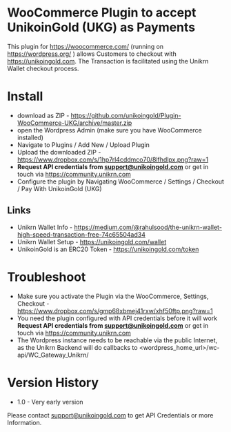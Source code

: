 # WooCommerce Plugin to accept UnikoinGold (UKG) as Payments

This plugin for https://woocommerce.com/ (running on https://wordpress.org/ ) allows Customers to checkout with https://unikoingold.com.
The Transaction is facilitated using the Unikrn Wallet checkout process.

# Install
- download as ZIP - https://github.com/unikoingold/Plugin-WooCommerce-UKG/archive/master.zip
- open the Wordpress Admin (make sure you have WooCommerce installed)
- Navigate to Plugins / Add New / Upload Plugin
- Upload the downloaded ZIP - https://www.dropbox.com/s/1hp7rl4cddmco70/8lfhdlpx.png?raw=1
- **Request API credentials from support@unikoingold.com** or get in touch via https://community.unikrn.com
- Configure the plugin by Navigating WooCommerce / Settings / Checkout / Pay With UnikoinGold (UKG)

## Links
- Unikrn Wallet Info - https://medium.com/@rahulsood/the-unikrn-wallet-high-speed-transaction-free-74c65504ad34
- Unikrn Wallet Setup - https://unikoingold.com/wallet
- UnikoinGold is an ERC20 Token - https://unikoingold.com/token

# Troubleshoot
- Make sure you activate the Plugin via the WooCommerce, Settings, Checkout - https://www.dropbox.com/s/gmp68xbmej41rxw/xhf50ftp.png?raw=1
- You need the plugin configured with API credentials before it will work **Request API credentials from support@unikoingold.com** or get in touch via https://community.unikrn.com
- The Wordpress instance needs to be reachable via the public Internet, as the Unikrn Backend will do callbacks to <wordpress_home_url>/wc-api/WC_Gateway_Unikrn/ 

# Version History
- 1.0 - Very early version

Please contact support@unikoingold.com to get API Credentials or more Information.
